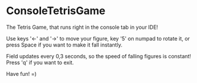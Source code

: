 # ConsoleTetrisGame
The Tetris Game, that runs right in the console tab in your IDE!

Use keys '←' and '→' to move your figure, key '5' on numpad to 
rotate it, or press Space if you want to make it fall instantly.

Field updates every 0,3 seconds, so the speed of falling figures
is constant!
Press 'q' if you want to exit.

Have fun! =)
